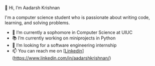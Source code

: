 👋 Hi, I’m Aadarsh Krishnan


I'm a computer science student who is passionate about writing code, learning, and solving problems.


- 🔭 I’m currently a sophomore in Computer Science at UIUC
- 📚 I’m currently working on miniprojects in Python
- 🌱 I’m looking for a software engineering internship
- 📫 You can reach me on [[Linkedin](www.linkedin.com/in/aadarshkrishnan)](https://www.linkedin.com/in/aadarshkrishnan/)

